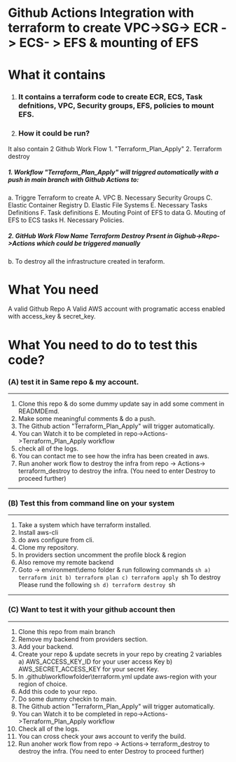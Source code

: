 Github Actions Integration with terraform to create VPC->SG-> ECR -> ECS- > EFS & mounting of EFS
==================================================================================================
# What it contains
1. ### It contains a terraform code to create ECR, ECS, Task defnitions, VPC, Security groups, EFS, policies to mount EFS.

2. ### How it could be run?
It also contain 2 Github Work Flow 
    1. "Terraform_Plan_Apply"
    2. Terraform destroy

##### 1. Workflow "Terraform_Plan_Apply" will triggred automatically with a push in main branch with Github Actions to:

 a. Triggre Terraform to create 
    A. VPC
    B. Necessary Security Groups
    C. Elastic Container Registry
    D. Elastic File Systems
    E. Necessary Tasks Definitions
    F. Task definitions
    E. Mouting Point of EFS to data
    G. Mouting of EFS to ECS tasks
    H. Necessary Policies.

##### 2. GitHub Work Flow Name Terraform Destroy Prsent in Gighub->Repo->Actions which could be triggered manually 
b. To destroy all the infrastructure created in teraform.

What You need
===============
A valid Github Repo 
A Valid AWS account with programatic access enabled with access_key & secret_key.

What You need to do to test this code?
======================================
### (A) test it in Same repo & my account.
----------------------------------------
1. Clone this repo & do some dummy update say in add some comment in READMDEmd.
2. Make some meaningful comments & do a push.
3. The Github action "Terraform_Plan_Apply" will trigger automatically.
4. You can Watch it to be completed in repo->Actions->Terraform_Plan_Apply workflow
5. check all of the logs.
6. You can contact me to see how the infra has been created in aws.
7. Run anoher work flow to destroy the infra from 
   repo -> Actions-> terraform_destroy to destroy the infra. (You need to enter Destroy to proceed further)
----------------------------------------------
### (B) Test this from command line on your system
------------------------------
1. Take a system which have terraform installed.
2. Install aws-cli
3. do aws configure from cli.
4. Clone my repository.
5. In providers section uncomment the profile block & region
6. Also remove my remote backend
7. Goto -> environment\demo folder & run following commands
   ``sh a) terraform init
        b) terraform plan
        c) terraform apply
``sh
   To destroy Please rund the following
``sh
   d) terraform destroy
``sh

-------------------------------------------------------
### (C) Want to test it with your github account then
---------------------------------------------------
1. Clone this repo from main branch
2. Remove my backend from providers section.
3. Add your backend.
4. Create your repo & update secrets in your repo by creating 2 variables 
    a) AWS_ACCESS_KEY_ID for your user access Key
    b) AWS_SECRET_ACCESS_KEY for your secret Key.
5. In .github\workflowfolder\terraform.yml update aws-region with your region of choice.
6. Add this code to your repo.
7. Do some dummy checkin to main.
8. The Github action "Terraform_Plan_Apply" will trigger automatically.
9. You can Watch it to be completed in repo->Actions->Terraform_Plan_Apply workflow
10. Check all of the logs.
11. You can cross check your aws account to verify the build.
12. Run anoher work flow from repo -> Actions-> terraform_destroy to destroy the infra. (You need to enter Destroy to proceed further)




